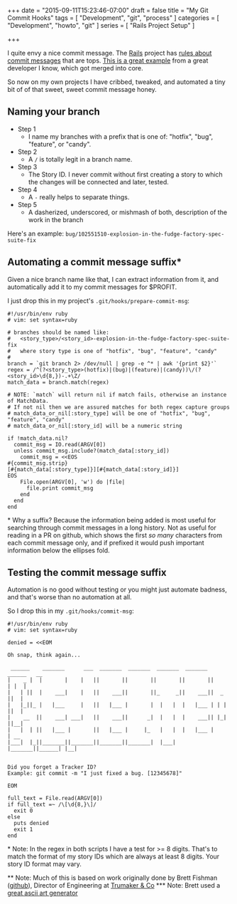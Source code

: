 +++
date = "2015-09-11T15:23:46-07:00"
draft = false
title = "My Git Commit Hooks"
tags = [ "Development", "git", "process" ]
categories = [ "Development", "howto", "git" ]
series = [ "Rails Project Setup" ]

+++

I quite envy a nice commit message.  The [Rails](https://github.com/rails/rails) project has [rules about commit messages](http://edgeguides.rubyonrails.org/contributing_to_ruby_on_rails.html#commit-your-changes) that are tops. [This is a great example](https://github.com/pboling/rails/commit/bec65fa261b9803c19edbbe9dc89836e1edf78c7) from a great developer I know, which got merged into core.

So now on my own projects I have cribbed, tweaked, and automated a tiny bit of of that sweet, sweet commit message honey.

## Naming your branch

* Step 1
  - I name my branches with a prefix that is one of: "hotfix", "bug", "feature", or "candy".
* Step 2
  - A `/` is totally legit in a branch name.
* Step 3
  - The Story ID.  I never commit without first creating a story to which the changes will be connected and later, tested.
* Step 4
  - A `-` really helps to separate things.
* Step 5
  - A dasherized, underscored, or mishmash of both, description of the work in the branch

Here's an example: `bug/102551510-explosion-in-the-fudge-factory-spec-suite-fix`

## Automating a commit message suffix\*

Given a nice branch name like that, I can extract information from it, and automatically add it to my commit messages for $PROFIT.

I just drop this in my project's `.git/hooks/prepare-commit-msg`:

```
#!/usr/bin/env ruby
# vim: set syntax=ruby

# branches should be named like:
#	<story_type>/<story_id>-explosion-in-the-fudge-factory-spec-suite-fix
#	where story type is one of "hotfix", "bug", "feature", "candy"
#
branch = `git branch 2> /dev/null | grep -e ^* | awk '{print $2}'`
regex = /^(?<story_type>(hotfix)|(bug)|(feature)|(candy))\/(?<story_id>\d{8,})-.+\Z/
match_data = branch.match(regex)

# NOTE: `match` will return nil if match fails, otherwise an instance of MatchData.
# If not nil then we are assured matches for both regex capture groups
# match_data_or_nil[:story_type] will be one of "hotfix", "bug", "feature", "candy"
# match_data_or_nil[:story_id] will be a numeric string

if !match_data.nil?
  commit_msg = IO.read(ARGV[0])
  unless commit_msg.include?(match_data[:story_id])
    commit_msg = <<EOS
#{commit_msg.strip}
[#{match_data[:story_type]}][#{match_data[:story_id]}]
EOS
    File.open(ARGV[0], 'w') do |file|
      file.print commit_msg
    end
  end
end
```
\* Why a suffix?  Because the information being added is most useful for searching through commit messages in a long history.  Not as useful for reading in a PR on github, which shows the first *so many* characters from each commit message only, and if prefixed it would push important information below the ellipses fold.

## Testing the commit message suffix

Automation is no good without testing or you might just automate badness, and that's worse than no automation at all.

So I drop this in my `.git/hooks/commit-msg`:

```
#!/usr/bin/env ruby
# vim: set syntax=ruby

denied = <<EOM

Oh snap, think again...

 ______    _______      ___  _______  _______  _______  _______  ______   __
|    _ |  |       |    |   ||       ||       ||       ||       ||      | |  |
|   | ||  |    ___|    |   ||    ___||       ||_     _||    ___||  _    ||  |
|   |_||_ |   |___     |   ||   |___ |       |  |   |  |   |___ | | |   ||  |
|    __  ||    ___| ___|   ||    ___||      _|  |   |  |    ___|| |_|   ||__|
|   |  | ||   |___ |       ||   |___ |     |_   |   |  |   |___ |       | __
|___|  |_||_______||_______||_______||_______|  |___|  |_______||______| |__|


Did you forget a Tracker ID?
Example: git commit -m "I just fixed a bug. [12345678]"

EOM

full_text = File.read(ARGV[0])
if full_text =~ /\[\d{8,}\]/
  exit 0
else
  puts denied
  exit 1
end
```

\* Note: In the regex in both scripts I have a test for >= 8 digits.  That's to match the format of my story IDs which are always at least 8 digits.  Your story ID format may vary.

\*\* Note: Much of this is based on work originally done by Brett Fishman ([github](https://github.com/brettfishman)), Director of Engineering at [Trumaker &amp; Co](http://www.trumaker.com/)
\*\*\* Note: Brett used a [great ascii art generator](http://patorjk.com/software/taag/#p=display&f=Graffiti&t=Type%20Something%20)
